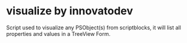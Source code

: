 # visualize by innovatodev

Script used to visualize any PSObject(s) from scriptblocks, it will list all properties and values in a TreeView Form.

